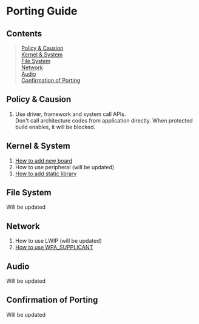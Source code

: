# Porting Guide

## Contents
> [Policy & Causion](policy--causion)  
> [Kernel & System](#kernel--system)  
> [File System](#file-system)  
> [Network](#network)  
> [Audio](#audio)  
> [Confirmation of Porting](#confirmation-of-porting)

## Policy & Causion
1. Use driver, framework and system call APIs.  
Don't call architecture codes from application directly. When protected build enables, it will be blocked.

## Kernel & System
1. [How to add new board](HowToAddnewBoard.md)
2. How to use peripheral (will be updated)
3. [How to add static library](HowToAddStaticLibrary.md)

## File System
Will be updated

## Network
1. How to use LWIP (will be updated)
2. [How to use WPA_SUPPLICANT](HowToUseWPASupplicant.md)

## Audio
Will be updated

## Confirmation of Porting
Will be updated
